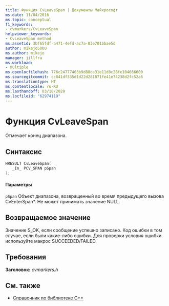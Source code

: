 ```yaml
---
title: Функция CvLeaveSpan | Документы Майкрософт
ms.date: 11/04/2016
ms.topic: conceptual
f1_keywords:
- cvmarkers/CvLeaveSpan
helpviewer_keywords:
- CvLeaveSpan method
ms.assetid: 3bf65fdf-a471-4efd-ac7a-03e701bbae5d
author: mikejo5000
ms.author: mikejo
manager: jillfra
ms.workload:
- multiple
ms.openlocfilehash: 776c24777403b9d88de31e11d0c28fe104666600
ms.sourcegitcommit: cc841df335d1d22d281871fe41e74238d2fc52a6
ms.translationtype: HT
ms.contentlocale: ru-RU
ms.lasthandoff: 03/18/2020
ms.locfileid: "62974119"
---
```

# <a name="cvleavespan-function"></a>Функция CvLeaveSpan
Отмечает конец диапазона.

## <a name="syntax"></a>Синтаксис

```C
HRESULT CvLeaveSpan(
   _In_ PCV_SPAN pSpan
);
```

#### <a name="parameters"></a>Параметры
 `pSpan` Объект диапазона, возвращенный во время предыдущего вызова CvEnterSpan*. Не может принимать значение NULL.

## <a name="return-value"></a>Возвращаемое значение
 Значение S_OK, если сообщение успешно записано. Код ошибки в том случае, если были какие-либо ошибки. Для проверки условия ошибки используйте макрос SUCCEEDED/FAILED.

## <a name="requirements"></a>Требования
 **Заголовок:** *cvmarkers.h*

## <a name="see-also"></a>См. также
- [Справочник по библиотеке C++](../profiling/cpp-library-reference.md)